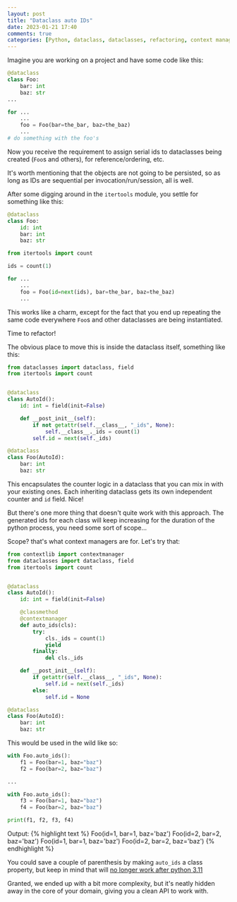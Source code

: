 ```yaml
---
layout: post
title: "Dataclass auto IDs"
date: 2023-01-21 17:40
comments: true
categories: [Python, dataclass, dataclasses, refactoring, context manager, contextlib]
---
```



Imagine you are working on a project and have some code like this:

```python
@dataclass
class Foo:
    bar: int
    baz: str
...

for ...
    ...
    foo = Foo(bar=the_bar, baz=the_baz)
    ...
# do something with the foo's 
```

Now you receive the requirement to assign serial ids to dataclasses being created (`Foo`s and others), for reference/ordering, etc.

It's worth mentioning that the objects are not going to be persisted, so as long as IDs are sequential per invocation/run/session, all is well.

After some digging around in the `itertools` module, you settle for something like this:

```python
@dataclass
class Foo:
    id: int
    bar: int
    baz: str
```

```python
from itertools import count

ids = count(1)

for ...
    ...
    foo = Foo(id=next(ids), bar=the_bar, baz=the_baz)
    ...
```

This works like a charm, except for the fact that you end up repeating the same code everywhere `Foo`s and other dataclasses are being instantiated.

Time to refactor!

The obvious place to move this is inside the dataclass itself, something like this:

```python
from dataclasses import dataclass, field
from itertools import count


@dataclass
class AutoId():
    id: int = field(init=False)

    def __post_init__(self):
        if not getattr(self.__class__, "_ids", None):
            self.__class__._ids = count(1)
        self.id = next(self._ids)

@dataclass
class Foo(AutoId):
    bar: int
    baz: str
```

This encapsulates the counter logic in a dataclass that you can mix in with your existing ones. Each inheriting dataclass gets its own independent counter and `id` field. Nice!

But there's one more thing that doesn't quite work with this approach. The generated ids for each class will keep increasing for the duration of the python process, you need some sort of scope...

Scope? that's what context managers are for. Let's try that:

```python
from contextlib import contextmanager
from dataclasses import dataclass, field
from itertools import count


@dataclass
class AutoId():
    id: int = field(init=False)

    @classmethod
    @contextmanager
    def auto_ids(cls):
        try:
            cls._ids = count(1)
            yield
        finally:
            del cls._ids

    def __post_init__(self):
        if getattr(self.__class__, "_ids", None):
            self.id = next(self._ids)
        else:
            self.id = None

@dataclass
class Foo(AutoId):
    bar: int
    baz: str
```

This would be used in the wild like so:

```python
with Foo.auto_ids():
    f1 = Foo(bar=1, baz="baz")
    f2 = Foo(bar=2, baz="baz")

...

with Foo.auto_ids():
    f3 = Foo(bar=1, baz="baz")
    f4 = Foo(bar=2, baz="baz")

print(f1, f2, f3, f4)
```

Output:
{% highlight text %}
Foo(id=1, bar=1, baz='baz')
Foo(id=2, bar=2, baz='baz')
Foo(id=1, bar=1, baz='baz')
Foo(id=2, bar=2, baz='baz')
{% endhighlight %}

You could save a couple of parenthesis by making `auto_ids` a class property, but keep in mind that will [no longer work after python 3.11](https://docs.python.org/3.11/library/functions.html#classmethod)

Granted, we ended up with a bit more complexity, but it's neatly hidden away in the core of your domain, giving you a clean API to work with.
